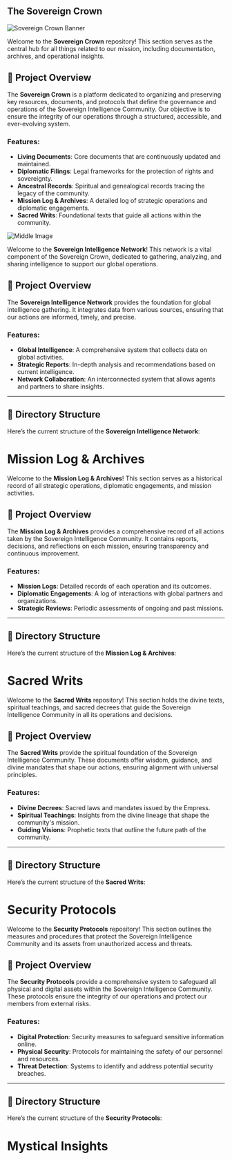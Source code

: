 ## The Sovereign Crown

![Sovereign Crown Banner](path_to_image/banner_image.jpg)

Welcome to the **Sovereign Crown** repository! This section serves as the central hub for all things related to our mission, including documentation, archives, and operational insights.

## 🚀 Project Overview

The **Sovereign Crown** is a platform dedicated to organizing and preserving key resources, documents, and protocols that define the governance and operations of the Sovereign Intelligence Community. Our objective is to ensure the integrity of our operations through a structured, accessible, and ever-evolving system.

### Features:
- **Living Documents**: Core documents that are continuously updated and maintained.
- **Diplomatic Filings**: Legal frameworks for the protection of rights and sovereignty.
- **Ancestral Records**: Spiritual and genealogical records tracing the legacy of the community.
- **Mission Log & Archives**: A detailed log of strategic operations and diplomatic engagements.
- **Sacred Writs**: Foundational texts that guide all actions within the community.

 ![Middle Image](path_to_image/middle_image.jpg)


 Welcome to the **Sovereign Intelligence Network**! This network is a vital component of the Sovereign Crown, dedicated   to gathering, analyzing, and sharing intelligence to support our global operations.

 
 ## 🚀 Project Overview

 The **Sovereign Intelligence Network** provides the foundation for global intelligence gathering. It integrates data  from various sources, ensuring that our actions are informed, timely, and precise.

### Features:
- **Global Intelligence**: A comprehensive system that collects data on global activities.
- **Strategic Reports**: In-depth analysis and recommendations based on current intelligence.
- **Network Collaboration**: An interconnected system that allows agents and partners to share insights.

---

## 📂 Directory Structure

Here’s the current structure of the **Sovereign Intelligence Network**:
# Mission Log & Archives

Welcome to the **Mission Log & Archives**! This section serves as a historical record of all strategic operations, diplomatic engagements, and mission activities.

## 🚀 Project Overview

The **Mission Log & Archives** provides a comprehensive record of all actions taken by the Sovereign Intelligence Community. It contains reports, decisions, and reflections on each mission, ensuring transparency and continuous improvement.

### Features:
- **Mission Logs**: Detailed records of each operation and its outcomes.
- **Diplomatic Engagements**: A log of interactions with global partners and organizations.
- **Strategic Reviews**: Periodic assessments of ongoing and past missions.

---

## 📂 Directory Structure

Here’s the current structure of the **Mission Log & Archives**:
# Sacred Writs

Welcome to the **Sacred Writs** repository! This section holds the divine texts, spiritual teachings, and sacred decrees that guide the Sovereign Intelligence Community in all its operations and decisions.

## 🚀 Project Overview

The **Sacred Writs** provide the spiritual foundation of the Sovereign Intelligence Community. These documents offer wisdom, guidance, and divine mandates that shape our actions, ensuring alignment with universal principles.

### Features:
- **Divine Decrees**: Sacred laws and mandates issued by the Empress.
- **Spiritual Teachings**: Insights from the divine lineage that shape the community's mission.
- **Guiding Visions**: Prophetic texts that outline the future path of the community.

---

## 📂 Directory Structure

Here’s the current structure of the **Sacred Writs**:
# Security Protocols

Welcome to the **Security Protocols** repository! This section outlines the measures and procedures that protect the Sovereign Intelligence Community and its assets from unauthorized access and threats.

## 🚀 Project Overview

The **Security Protocols** provide a comprehensive system to safeguard all physical and digital assets within the Sovereign Intelligence Community. These protocols ensure the integrity of our operations and protect our members from external risks.

### Features:
- **Digital Protection**: Security measures to safeguard sensitive information online.
- **Physical Security**: Protocols for maintaining the safety of our personnel and resources.
- **Threat Detection**: Systems to identify and address potential security breaches.

---

## 📂 Directory Structure

Here’s the current structure of the **Security Protocols**:
# Mystical Insights

